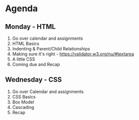 # Agenda

## Monday - HTML

1. Go over calendar and assignments
2. HTML Basics
3. Indenting & Parent/Child Relationships
4. Making sure it's right - https://validator.w3.org/nu/#textarea
5. A little CSS
6. Coming due and Recap


## Wednesday - CSS

1. Go over Calendar and assignments
2. CSS Basics
3. Box Model
4. Cascading
5. Recap